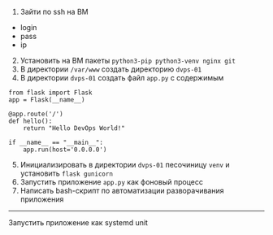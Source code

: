 1) Зайти по ssh на ВМ 
- login
- pass
- ip
2) Установить на ВМ пакеты `python3-pip python3-venv nginx git`
3) В директории `/var/www` создать директорию `dvps-01`
4) В директории `dvps-01` создать файл `app.py` с содержимым
```
from flask import Flask
app = Flask(__name__)

@app.route('/')
def hello():
    return "Hello DevOps World!"

if __name__ == "__main__":
    app.run(host='0.0.0.0')
```
5) Инициализировать в директории `dvps-01` песочиницу `venv` и установить `flask gunicorn`
6) Запустить приложение `app.py` как фоновый процесс
7) Написать bash-скрипт по автоматизации разворачивания приложения
---
Запустить приложение как systemd unit
